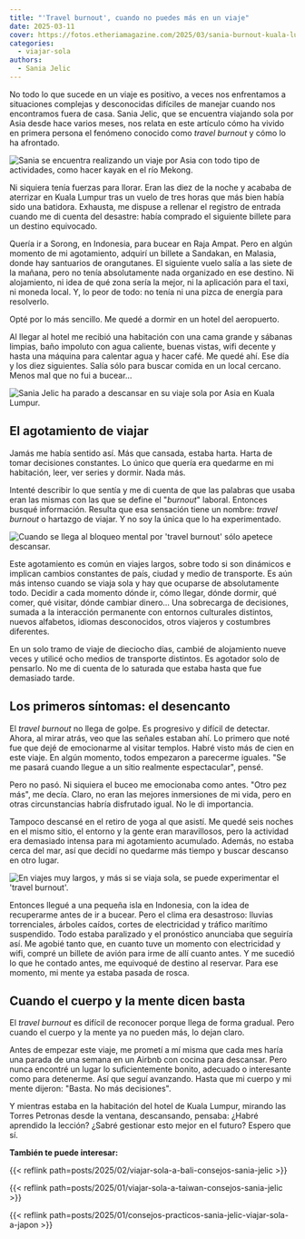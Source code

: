 ```yaml
---
title: "'Travel burnout', cuando no puedes más en un viaje"
date: 2025-03-11
cover: https://fotos.etheriamagazine.com/2025/03/sania-burnout-kuala-lumpur.jpg
categories: 
  - viajar-sola
authors: 
  - Sania Jelic
---
```


No todo lo que sucede en un viaje es positivo, a veces nos enfrentamos a situaciones 
complejas y desconocidas difíciles de manejar cuando nos encontramos fuera de casa. 
Sania Jelic, que se encuentra viajando sola por Asia desde hace varios meses, nos relata 
en este artículo cómo ha vivido en primera persona el fenómeno conocido como _travel 
burnout_ y cómo lo ha afrontado. 

![Sania se encuentra realizando un viaje por Asia con todo tipo de actividades, como hacer kayak en el río Mekong.](https://fotos.etheriamagazine.com/2025/03/sania-laos-mekong-kayak.jpg "Sania se encuentra realizando un viaje por Asia con todo tipo de actividades, como hacer kayak en el río Mekong. © Sania Jelic")

Ni siquiera tenía fuerzas para llorar. Eran las diez de la noche y acababa de aterrizar 
en Kuala Lumpur tras un vuelo de tres horas que más bien había sido una batidora. 
Exhausta, me dispuse a rellenar el registro de entrada cuando me di cuenta del desastre: 
había comprado el siguiente billete para un destino equivocado. 

Quería ir a Sorong, en Indonesia, para bucear en Raja Ampat. Pero en algún momento de mi 
agotamiento, adquirí un billete a Sandakan, en Malasia, donde hay santuarios de 
orangutanes. El siguiente vuelo salía a las siete de la mañana, pero no tenía 
absolutamente nada organizado en ese destino. Ni alojamiento, ni idea de qué zona sería 
la mejor, ni la aplicación para el taxi, ni moneda local. Y, lo peor de todo: no tenía 
ni una pizca de energía para resolverlo. 

Opté por lo más sencillo. Me quedé a dormir en un hotel del aeropuerto. 

Al llegar al hotel me recibió una habitación con una cama grande y sábanas limpias, baño 
impoluto con agua caliente, buenas vistas, wifi decente y hasta una máquina para 
calentar agua y hacer café. Me quedé ahí. Ese día y los diez siguientes. Salía sólo para 
buscar comida en un local cercano. Menos mal que no fui a bucear… 

![Sania Jelic ha parado a descansar en su viaje sola por Asia en Kuala Lumpur.](https://fotos.etheriamagazine.com/2025/03/sania-burnout-kuala-lumpur.jpg "Sania Jelic ha parado a descansar en su viaje sola por Asia en Kuala Lumpur.")

## El agotamiento de viajar

Jamás me había sentido así. Más que cansada, estaba harta. Harta de tomar decisiones 
constantes. Lo único que quería era quedarme en mi habitación, leer, ver series y 
dormir. Nada más. 

Intenté describir lo que sentía y me di cuenta de que las palabras que usaba eran las 
mismas con las que se define el "_burnout_" laboral. Entonces busqué información. 
Resulta que esa sensación tiene un nombre: _travel burnout_ o hartazgo de viajar. Y no 
soy la única que lo ha experimentado. 

![Cuando se llega al bloqueo mental por 'travel burnout' sólo apetece descansar.](https://fotos.etheriamagazine.com/2025/03/travel-burnout-sania-descanso.jpg "Cuando se llega al bloqueo mental por 'travel burnout' sólo apetece descansar.")

Este agotamiento es común en viajes largos, sobre todo si son dinámicos e implican 
cambios constantes de país, ciudad y medio de transporte. Es aún más intenso cuando se 
viaja sola y hay que ocuparse de absolutamente todo. Decidir a cada momento dónde ir, 
cómo llegar, dónde dormir, qué comer, qué visitar, dónde cambiar dinero… Una sobrecarga 
de decisiones, sumada a la interacción permanente con entornos culturales distintos, 
nuevos alfabetos, idiomas desconocidos, otros viajeros y costumbres diferentes. 

En un solo tramo de viaje de dieciocho días, cambié de alojamiento nueve veces y utilicé 
ocho medios de transporte distintos. Es agotador solo de pensarlo. No me di cuenta de lo 
saturada que estaba hasta que fue demasiado tarde. 

## Los primeros síntomas: el desencanto

El _travel burnout_ no llega de golpe. Es progresivo y difícil de detectar. Ahora, al 
mirar atrás, veo que las señales estaban ahí. Lo primero que noté fue que dejé de 
emocionarme al visitar templos. Habré visto más de cien en este viaje. En algún momento, 
todos empezaron a parecerme iguales. "Se me pasará cuando llegue a un sitio realmente 
espectacular", pensé. 

Pero no pasó. Ni siquiera el buceo me emocionaba como antes. "Otro pez más", me decía. 
Claro, no eran las mejores inmersiones de mi vida, pero en otras circunstancias habría 
disfrutado igual. No le di importancia. 

Tampoco descansé en el retiro de yoga al que asistí. Me quedé seis noches en el mismo 
sitio, el entorno y la gente eran maravillosos, pero la actividad era demasiado intensa 
para mi agotamiento acumulado. Además, no estaba cerca del mar, así que decidí no 
quedarme más tiempo y buscar descanso en otro lugar. 

![En viajes muy largos, y más si se viaja sola, se puede experimentar el 'travel burnout'.](https://fotos.etheriamagazine.com/2025/03/sania-burnout-agotamiento-viaje.jpg "En viajes muy largos, y más si se viaja sola, se puede experimentar 'travel burnout'.")

Entonces llegué a una pequeña isla en Indonesia, con la idea de recuperarme antes de ir 
a bucear. Pero el clima era desastroso: lluvias torrenciales, árboles caídos, cortes de 
electricidad y tráfico marítimo suspendido. Todo estaba paralizado y el pronóstico 
anunciaba que seguiría así. Me agobié tanto que, en cuanto tuve un momento con 
electricidad y wifi, compré un billete de avión para irme de allí cuanto antes. Y me 
sucedió lo que he contado antes, me equivoqué de destino al reservar. Para ese momento, 
mi mente ya estaba pasada de rosca. 

## Cuando el cuerpo y la mente dicen basta

El _travel burnout_ es difícil de reconocer porque llega de forma gradual. Pero cuando 
el cuerpo y la mente ya no pueden más, lo dejan claro. 

Antes de empezar este viaje, me prometí a mí misma que cada mes haría una parada de una 
semana en un Airbnb con cocina para descansar. Pero nunca encontré un lugar lo 
suficientemente bonito, adecuado o interesante como para detenerme. Así que seguí 
avanzando. Hasta que mi cuerpo y mi mente dijeron: "Basta. No más decisiones". 

Y mientras estaba en la habitación del hotel de Kuala Lumpur, mirando las Torres 
Petronas desde la ventana, descansando, pensaba: ¿Habré aprendido la lección? ¿Sabré 
gestionar esto mejor en el futuro? Espero que sí. 

**También te puede interesar:** 

{{< reflink path=posts/2025/02/viajar-sola-a-bali-consejos-sania-jelic >}} 

{{< reflink path=posts/2025/01/viajar-sola-a-taiwan-consejos-sania-jelic >}} 

{{< reflink path=posts/2025/01/consejos-practicos-sania-jelic-viajar-sola-a-japon >}}
